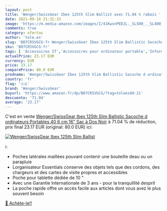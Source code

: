 ```yaml
---
layout: post
title: 'Wenger/SwissGear Ibex 125th Slim Ballist avec 71.04 % rabais '
date: 2021-09-18 21:31:33
image: 'https://m.media-amazon.com/images/I/41KwxnPEDJL._SL500_._SL400_.jpg'
comments: true
category: ofertas
author: 'tole.es'
slug: 'B07CRSVGCG-fr Wenger/SwissGear Ibex 125th Slim Ballistic Sacoche d...'
sku: 'B07CRSVGCG-fr'
tags: [ 'Accessoires IT','Accessoires pour ordinateur portable','Informatique','Sacs et housses pour ordinateur portable','Sacs à dos pour ordinateur portable','wenger/swissgear', ]
actualPrice: 23.17 EUR
currency: EUR
price: 23.17
comparePrice: 80.0 EUR
prodname: 'Wenger/SwissGear Ibex 125th Slim Ballistic Sacoche d ordinateurs Portables 40 6 cm  16"  Sac à Dos Noir'
country: 'fr'
flag: '🇫🇷'
brand: 'Wenger/SwissGear'
buyurl: 'https://www.amazon.fr/dp/B07CRSVGCG/?tag=tolees0d-21'
descuento: '71.04'
average: '23.17'
---
```


C'est en vente [Wenger/SwissGear Ibex 125th Slim Ballistic Sacoche d ordinateurs Portables 40 6 cm  16"  Sac à Dos Noir](https://www.amazon.fr/dp/B07CRSVGCG/?tag=tolees0d-21)  à  71.04 % de réduction, prix final  23.17 EUR (original: 80.0 EUR) ici:

[![Wenger/SwissGear Ibex 125th Slim Ballist](https://m.media-amazon.com/images/I/41KwxnPEDJL._SL500_._SL400_.jpg)](https://www.amazon.fr/dp/B07CRSVGCG/?tag=tolees0d-21)

ℹ️:

- Poches latérales maillées pouvant contenir une bouteille deau ou un parapluie
- Lorganisateur Essentials conserve des objets tels que des cordons, des chargeurs et des cartes de visite propres et accessibles
- Poche pour tablette dédiée de 10 "
- Avec une Garantie Internationale de 3 ans - pour la tranquillité desprit
- La poche rapide offre un accès facile aux articles dont vous avez le plus souvent besoin

[🛒 Achète-le!!](https://www.amazon.fr/dp/B07CRSVGCG/?tag=tolees0d-21)

